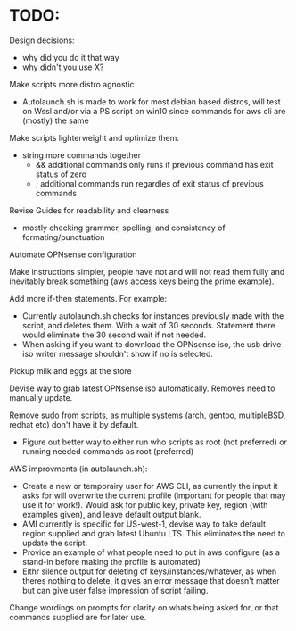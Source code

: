 
# **TODO:** 

Design decisions:  
- why did you do it that way  
- why didn't you use X?  

Make scripts more distro agnostic  
- Autolaunch.sh is made to work for most debian based distros, will test on Wssl and/or via a PS script on win10 since commands for aws cli are (mostly) the same

Make scripts lighterweight and optimize them. 
- string more commands together 
  - && additional commands only runs if previous command has exit status of zero
  - ; additional commands run regardles of exit status of previous commands

Revise Guides for readability and clearness
- mostly checking grammer, spelling, and consistency of formating/punctuation  

Automate OPNsense configuration

Make instructions simpler, people have not and will not read them fully and inevitably break something (aws access keys being the prime example).

Add more if-then statements. For example: 
- Currently autolaunch.sh checks for instances previously made with the script, and deletes them. With a wait of 30 seconds. Statement there would eliminate the 30 second wait if not needed.
- When asking if you want to download the OPNsense iso, the usb drive iso writer message shouldn't show if no is selected.

Pickup milk and eggs at the store

Devise way to grab latest OPNsense iso automatically. Removes need to manually update.

Remove sudo from scripts, as multiple systems (arch, gentoo, multipleBSD, redhat etc) don't have it by default.  
- Figure out better way to either run who scripts as root (not preferred) or running needed commands as root (preferred)  

AWS improvments (in autolaunch.sh):
- Create a new or temporairy user for AWS CLI, as currently the input it asks for will overwrite the current profile (important for people that may use it for work!). Would ask for public key, private key, region (with examples given), and leave default output blank.
- AMI currently is specific for US-west-1, devise way to take default region supplied and grab latest Ubuntu LTS. This eliminates the need to update the script.
- Provide an example of what people need to put in aws configure (as a stand-in before making the profile is automated)
- Eithr silence output for deleting of keys/instances/whatever, as when theres nothing to delete, it gives an error message that doesn't matter but can give user false impression of script failing.

Change wordings on prompts for clarity on whats being asked for, or that commands supplied are for later use.
